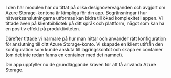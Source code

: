 I den här modulen har du tittat på olika designöverväganden och avgjort om Azure Storage-kontona är lämpliga för din app. Begränsningar i hur nätverksanslutningarna utformas kan bidra till ökad komplexitet i appen. Vi tittade även på klientbibliotek på ditt språk och plattform, något som kan ha en positiv effekt på produktiviteten.

Därefter tittade vi närmare på hur man hittar och använder rätt konfiguration för anslutning till ditt Azure Storage-konto. Vi skapade en klient utifrån den konfiguration som kunde ansluta till lagringskontot och skapa en container (om det inte redan fanns en container med det namnet).

Din app uppfyller nu de grundläggande kraven för att få använda Azure Storage.


